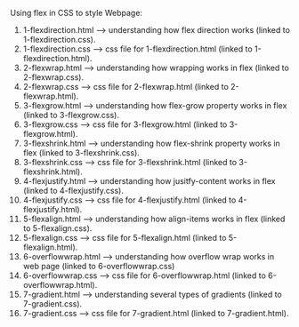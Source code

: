 Using flex in CSS to style Webpage:
  1) 1-flexdirection.html --> understanding how flex direction works (linked to 1-flexdirection.css).
  2) 1-flexdirection.css --> css file for 1-flexdirection.html (linked to 1-flexdirection.html).
  3) 2-flexwrap.html --> understanding how wrapping works in flex (linked to 2-flexwrap.css).
  4) 2-flexwrap.css --> css file for 2-flexwrap.html (linked to 2-flexwrap.html).
  5) 3-flexgrow.html --> understanding how flex-grow property works in flex (linked to 3-flexgrow.css).
  6) 3-flexgrow.css --> css file for 3-flexgrow.html (linked to 3-flexgrow.html).
  7) 3-flexshrink.html --> understanding how flex-shrink property works in flex (linked to 3-flexshrink.css).
  8) 3-flexshrink.css --> css file for 3-flexshrink.html (linked to 3-flexshrink.html).
  9) 4-flexjustify.html --> understanding how jusitfy-content works in flex (linked to 4-flexjustify.css).
  10) 4-flexjustify.css --> css file for 4-flexjustify.html (linked to 4-flexjustify.html).
  11) 5-flexalign.html --> understanding how align-items works in flex (linked to 5-flexalign.css).
  12) 5-flexalign.css --> css file for 5-flexalign.html (linked to 5-flexalign.html).
  13) 6-overflowwrap.html --> understanding how overflow wrap works in web page (linked to 6-overflowwrap.css)
  14) 6-overflowwrap.css --> css file for 6-overflowwrap.html (linked to 6-overflowwrap.html).
  15) 7-gradient.html --> understanding several types of gradients (linked to 7-gradient.css).
  16) 7-gradient.css --> css file for 7-gradient.html (linked to 7-gradient.html).
